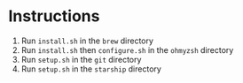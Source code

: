 # Instructions

1. Run `install.sh` in the `brew` directory
2. Run `install.sh` then `configure.sh` in the `ohmyzsh` directory
3. Run `setup.sh` in the `git` directory
4. Run `setup.sh` in the `starship` directory
